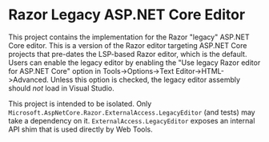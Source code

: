 ﻿# Razor Legacy ASP.NET Core Editor

This project contains the implementation for the Razor "legacy" ASP.NET Core
editor. This is a version of the Razor editor targeting ASP.NET Core projects
that pre-dates the LSP-based Razor editor, which is the default. Users can
enable the legacy editor by enabling the "Use legacy Razor editor for ASP.NET
Core" option in Tools->Options->Text Editor->HTML->Advanced. Unless this option
is checked, the legacy editor assembly should _not_ load in Visual Studio.

This project is intended to be isolated. Only
`Microsoft.AspNetCore.Razor.ExternalAccess.LegacyEditor` (and tests) may take a
dependency on it. `ExternalAccess.LegacyEditor` exposes an internal API shim
that is used directly by Web Tools.
